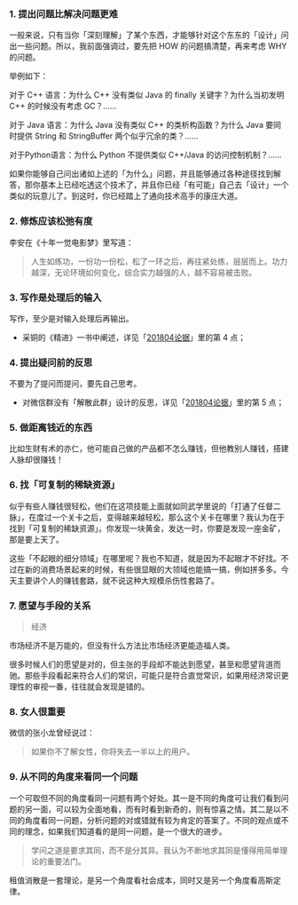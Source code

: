 ### 1. 提出问题比解决问题更难
一般来说，只有当你「深刻理解」了某个东西，才能够针对这个东东的「设计」问出一些问题。所以，我前面强调过，要先把 HOW 的问题搞清楚，再来考虑 WHY 的问题。

举例如下：

对于 C++ 语言：为什么 C++ 没有类似 Java 的 finally 关键字？为什么当初发明 C++ 的时候没有考虑 GC？......

对于 Java 语言：为什么 Java 没有类似 C++ 的类析构函数？为什么 Java 要同时提供 String 和 StringBuffer 两个似乎冗余的类？......

对于Python语言：为什么 Python 不提供类似 C++/Java 的访问控制机制？......

如果你能够自己问出诸如上述的「为什么」问题，并且能够通过各种途径找到解答，那你基本上已经吃透这个技术了，并且你已经「有可能」自己去「设计」一个类似的玩意儿了。到这时，你已经踏上了通向技术高手的康庄大道。

### 2. 修炼应该松弛有度
李安在《十年一觉电影梦》里写道：

> 人生如练功，一份功一份松，松了一环之后，再往紧处练，层层而上。功力越深，无论环境如何变化，综合实力越强的人，越不容易被击败。

### 3. 写作是处理后的输入
写作，至少是对输入处理后再输出。

* 采铜的《精进》一书中阐述，详见「[201804论据](https://github.com/dalong0514/selfstudy/blob/master/%E8%AE%BA%E7%82%B9%E5%92%8C%E8%AE%BA%E6%8D%AE/201804%E8%AE%BA%E6%8D%AE.md)」里的第 4 点；

### 4. 提出疑问前的反思
不要为了提问而提问，要先自己思考。

* 对微信群没有「解散此群」设计的反思，详见「[201804论据](https://github.com/dalong0514/selfstudy/blob/master/%E8%AE%BA%E7%82%B9%E5%92%8C%E8%AE%BA%E6%8D%AE/201804%E8%AE%BA%E6%8D%AE.md)」里的第 5 点；

### 5. 做距离钱近的东西
比如生财有术的亦仁，他可能自己做的产品都不怎么赚钱，但他教别人赚钱，搭建人脉却很赚钱！

### 6. 找「可复制的稀缺资源」
似乎有些人赚钱很轻松，他们在这项技能上面就如同武学里说的「打通了任督二脉」，在度过一个关卡之后，变得越来越轻松，那么这个关卡在哪里？我认为在于找到「可复制的稀缺资源」。你发现一块黄金，发达一时，你要是发现一座金矿，那是要上天了。

这些「不起眼的细分领域」在哪里呢？我也不知道，就是因为不起眼才不好找。不过在新的消费场景起来的时候，有些很显眼的大领域也能搞一搞，例如拼多多。今天主要讲个人的赚钱套路，就不说这种大规模杀伤性套路了。

### 7. 愿望与手段的关系
> 经济

市场经济不是万能的，但没有什么方法比市场经济更能造福人类。

很多时候人们的愿望是对的，但主张的手段却不能达到愿望，甚至和愿望背道而驰。那些手段看起来符合人们的常识，可能只是符合直觉常识，如果用经济常识更理性的审视一番，往往就会发现是错的。

### 8. 女人很重要
微信的张小龙曾经说过：
> 如果你不了解女性，你将失去一半以上的用户。

### 9. 从不同的角度来看同一个问题
一个可取但不同的角度看同一问题有两个好处。其一是不同的角度可让我们看到问题的另一面，可以较为全面地看，而有时看到新奇的，则有惊喜之情。其二是以不同的角度看同一问题，分析问题的对或错就有较为肯定的答案了。不同的观点或不同的理念，如果我们知道看的是同一问题，是一个很大的进步。

> 学问之道是要求其同，而不是分其异。我认为不断地求其同是懂得用简单理论的重要法门。

租值消散是一套理论，是另一个角度看社会成本，同时又是另一个角度看高斯定律。

